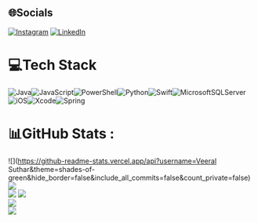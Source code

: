 ## 🌐Socials
[![Instagram](https://img.shields.io/badge/Instagram-%23E4405F.svg?logo=Instagram&logoColor=white)](https://instagram.com/veeral_s) [![LinkedIn](https://img.shields.io/badge/LinkedIn-%230077B5.svg?logo=linkedin&logoColor=white)](https://linkedin.com/in/veeralsuthar)

# 💻Tech Stack
![Java](https://img.shields.io/badge/java-%23ED8B00.svg?style=for-the-badge&logo=java&logoColor=white)![JavaScript](https://img.shields.io/badge/javascript-%23323330.svg?style=for-the-badge&logo=javascript&logoColor=%23F7DF1E)![PowerShell](https://img.shields.io/badge/PowerShell-%235391FE.svg?style=for-the-badge&logo=powershell&logoColor=white)![Python](https://img.shields.io/badge/python-3670A0?style=for-the-badge&logo=python&logoColor=ffdd54)![Swift](https://img.shields.io/badge/swift-F54A2A?style=for-the-badge&logo=swift&logoColor=white)![MicrosoftSQLServer](https://img.shields.io/badge/Microsoft%20SQL%20Sever-CC2927?style=for-the-badge&logo=microsoft%20sql%20server&logoColor=white)![iOS](https://img.shields.io/badge/iOS-000000?style=for-the-badge&logo=ios&logoColor=white)![Xcode](https://img.shields.io/badge/Xcode-007ACC?style=for-the-badge&logo=Xcode&logoColor=white)![Spring](https://img.shields.io/badge/spring-%236DB33F.svg?style=for-the-badge&logo=spring&logoColor=white)

# 📊GitHub Stats :
![](https://github-readme-stats.vercel.app/api?username=Veeral Suthar&theme=shades-of-green&hide_border=false&include_all_commits=false&count_private=false)<br/>
![](https://github-readme-streak-stats.herokuapp.com/?user=colin-mills&theme=shades-of-green&hide_border=false)<br/>
![](https://github-readme-stats.vercel.app/api/top-langs/?username=veeralsuthar&theme=shades-of-green&hide_border=false&include_all_commits=false&count_private=false&layout=compact)
![](https://github-readme-stats.vercel.app/api?username=VeeralSuthar&theme=shades-of-purple&hide_border=false&include_all_commits=false&count_private=false)<br/>
![](https://github-readme-streak-stats.herokuapp.com/?user=VeeralSuthar&theme=shades-of-purple&hide_border=false)<br/>
![](https://github-readme-stats.vercel.app/api/top-langs/?username=VeeralSuthar&theme=shades-of-purple&hide_border=false&include_all_commits=false&count_private=false&layout=compact)

